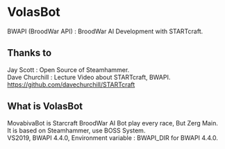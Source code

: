 # VolasBot

BWAPI (BroodWar API) : BroodWar AI Development with STARTcraft.   

## Thanks to
Jay Scott : Open Source of Steamhammer.   
Dave Churchill : Lecture Video about STARTcraft, BWAPI.   
https://github.com/davechurchill/STARTcraft

## What is VolasBot
MovabivaBot is Starcraft BroodWar AI Bot play every race, But Zerg Main.   
It is based on Steamhammer, use BOSS System.   
VS2019, BWAPI 4.4.0, Environment variable : BWAPI_DIR for BWAPI 4.4.0.   

